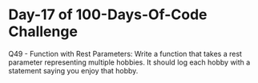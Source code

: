 # Day-17 of 100-Days-Of-Code Challenge

Q49 - Function with Rest Parameters: Write a function that takes a rest parameter representing multiple hobbies. It should log each hobby with a statement saying you enjoy that hobby.
